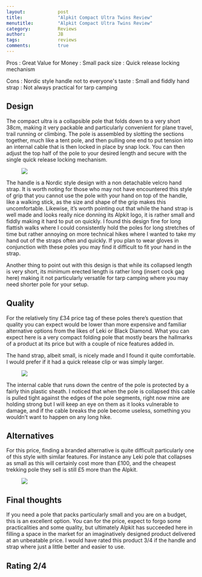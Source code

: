 ```yaml
---
layout:            post
title:             "Alpkit Compact Ultra Twins Review"
menutitle:         "Alpkit Compact Ultra Twins Review"
category:          Reviews
author:            JB
tags:              reviews
comments:          true
---
```


Pros
: Great Value for Money
: Small pack size
: Quick release locking mechanism

Cons
: Nordic style handle not to everyone's taste
: Small and fiddly hand strap
: Not always practical for tarp camping

## Design

The compact ultra is a collapsible pole that folds down to a very short 38cm, making it very packable and particularly convenient for plane travel, trail running or climbing. The pole is assembled by slotting the sections together, much like a tent pole, and then pulling one end to put tension into an internal cable that is then locked in place by snap lock. You can then adjust the top half of the pole to your desired length and secure with the single quick release locking mechanism. 

<figure>
<img src="{{ site.github.url }}/media/img/compacttwins/collapsed.jpg" />
</figure>

The handle is a Nordic style design with a non detachable velcro hand strap. It is worth noting for those who may not have encountered this style of grip that you cannot use the pole with your hand on top of the handle, like a walking stick, as the size and shape of the grip makes this uncomfortable. Likewise, it’s worth pointing out that while the hand strap is well made and looks really nice donning its Alpkit logo, it is rather small and fiddly making it hard to put on quickly. I found this design fine for long flattish walks where I could consistently hold the poles for long stretches of time but rather annoying on more technical hikes where I wanted to take my hand out of the straps often and quickly. If you plan to wear gloves in conjunction with these poles you may find it difficult to fit your hand in the strap.

Another thing to point out with this design is that while its collapsed length is very short, its minimum erected length is rather long (insert cock gag here) making it not particularly versatile for tarp camping where you may need shorter pole for your setup.    

## Quality

For the relatively tiny £34 price tag of these poles there’s question that quality you can expect would be lower than more expensive and familiar alternative options from the likes of Leki or Black Diamond. What you can expect here is a very compact folding pole that mostly bears the hallmarks of a product at its price but with a couple of nice features added in. 

The hand strap, albeit small, is nicely made and I found it quite comfortable. I would prefer if it had a quick release clip or was simply larger.   

<figure>
<img src="{{ site.github.url }}/media/img/compacttwins/strap.jpg" />
</figure>

The internal cable that runs down the centre of the pole is protected by a fairly thin plastic sheath. I noticed that when the pole is collapsed this cable is pulled tight against the edges of the pole segments, right now mine are holding strong but I will keep an eye on them as it looks vulnerable to damage, and if the cable breaks the pole become useless, something you wouldn’t want to happen on any long hike.  

## Alternatives

For this price, finding a branded alternative is quite difficult particularly one of this style with similar features. For instance any Leki pole that collapses as small as this will certainly cost more than £100, and the cheapest trekking pole they sell is still £5 more than the Alpkit.

<figure>
<img src="{{ site.github.url }}/media/img/compacttwins/fullpole.jpg" />
</figure>

## Final thoughts

If you need a pole that packs particularly small and you are on a budget, this is an excellent option. You can for the price, expect to forgo some practicalities and some quality, but ultimately Alpkit has succeeded here in filling a space in the market for an imaginatively designed product delivered at an unbeatable price. I would have rated this product 3/4 if the handle and strap where just a little better and easier to use. 

## Rating 2/4
